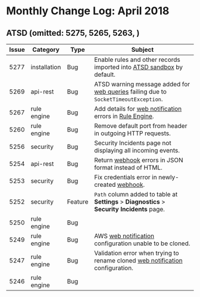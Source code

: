# Monthly Change Log: April 2018

## ATSD (omitted: 5275, 5265, 5263, )

**Issue**| **Category**    | **Type**    | **Subject**
-----|-------------|---------|----------------------
5277 | installation | Bug | Enable rules and other records imported into [ATSD sandbox](https://github.com/axibase/dockers/tree/atsd-sandbox#overview) by default.
5269 | api-rest | Bug | ATSD warning message added for [web queries](https://github.com/axibase/atsd/blob/master/rule-engine/functions-web-query.md) failing due to `SocketTimeoutException`.
5267 | rule engine | Bug | Add details for [web notification](https://github.com/axibase/atsd/blob/master/rule-engine/web-notifications.md#web-notifications) errors in [Rule Engine](https://github.com/axibase/atsd/blob/master/rule-engine/README.md).
5260 | rule engine | Bug | Remove default port from header in outgoing HTTP requests.
5256 | security | Bug | Security Incidents page not displaying all incoming events.
5254 | api-rest | Bug | Return [webhook](https://github.com/axibase/atsd/blob/master/rule-engine/notifications/webhook.md#webhook) errors in JSON format instead of HTML.
5253 | security | Bug | Fix credentials error in newly-created [webhook](https://github.com/axibase/atsd/blob/master/rule-engine/notifications/webhook.md#webhook).
5252 | security | Feature | `Path` column added to table at **Settings** > **Diagnostics** > **Security Incidents** page.
5250 | rule engine | Bug |
5249 | rule engine | Bug | AWS [web notification](https://github.com/axibase/atsd/blob/master/rule-engine/web-notifications.md#web-notifications) configuration unable to be cloned.
5247 | rule engine | Bug | Validation error when trying to rename cloned [web notification](https://github.com/axibase/atsd/blob/master/rule-engine/web-notifications.md#web-notifications) configuration.
5246 | rule engine | Bug |